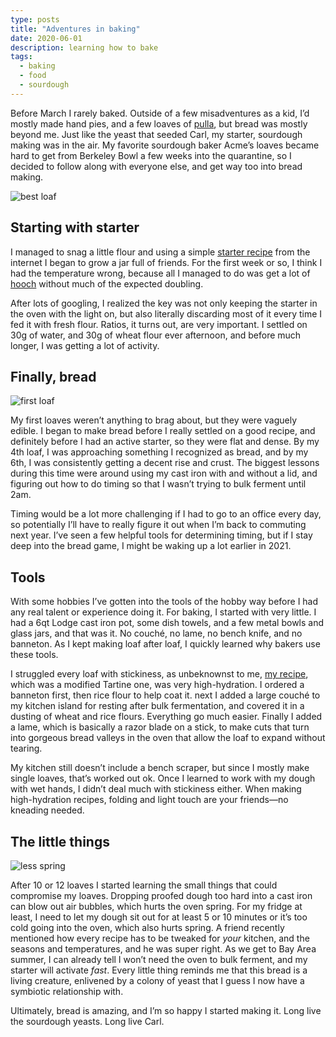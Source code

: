 ```yaml
---
type: posts
title: "Adventures in baking"
date: 2020-06-01
description: learning how to bake
tags:
  - baking
  - food
  - sourdough
---
```


Before March I rarely baked. Outside of a few misadventures as a kid, I’d mostly made hand pies, and a few loaves of [pulla](https://www.feastingathome.com/pulla-for-lea/), but bread was mostly beyond me. Just like the yeast that seeded Carl, my starter, sourdough making was in the air. My favorite sourdough baker Acme’s loaves became hard to get from Berkeley Bowl a few weeks into the quarantine, so I decided to follow along with everyone else, and get way too into bread making.

![best loaf](/boule2.jpg)

## Starting with starter

I managed to snag a little flour and using a simple [starter recipe](https://www.theperfectloaf.com/7-easy-steps-making-incredible-sourdough-starter-scratch/) from the internet I began to grow a jar full of friends. For the first week or so, I think I had the temperature wrong, because all I managed to do was get a lot of [hooch](https://truesourdough.com/sourdough-starter-troubleshooting-your-questions-answered/) without much of the expected doubling. 

After lots of googling, I realized the key was not only keeping the starter in the oven with the light on, but also literally discarding most of it every time I fed it with fresh flour. Ratios, it turns out, are very important. I settled on 30g of water, and 30g of wheat flour ever afternoon, and before much longer, I was getting a lot of activity. 

## Finally, bread

![first loaf](/firstloaf.jpg)

My first loaves weren’t anything to brag about, but they were vaguely edible. I began to make bread before I really settled on a good recipe, and definitely before I had an active starter, so they were flat and dense. By my 4th loaf, I was approaching something I recognized as bread, and by my 6th, I was consistently getting a decent rise and crust. The biggest lessons during this time were around using my cast iron with and without a lid, and figuring out how to do timing so that I wasn’t trying to bulk ferment until 2am. 

Timing would be a lot more challenging if I had to go to an office every day, so potentially I’ll have to really figure it out when I’m back to commuting next year. I’ve seen a few helpful tools for determining timing, but if I stay deep into the bread game, I might be waking up a lot earlier in 2021.

## Tools

With some hobbies I’ve gotten into the tools of the hobby way before I had any real talent or experience doing it. For baking, I started with very little. I had a 6qt Lodge cast iron pot, some dish towels, and a few metal bowls and glass jars, and that was it. No couché, no lame, no bench knife, and no banneton. As I kept making loaf after loaf, I quickly learned why bakers use these tools.

I struggled every loaf with stickiness, as unbeknownst to me, [my recipe](https://www.theperfectloaf.com/best-sourdough-recipe/), which was a modified Tartine one, was very high-hydration. I ordered a banneton first, then rice flour to help coat it. next I added a large couché to my kitchen island for resting after bulk fermentation, and covered it in a dusting of wheat and rice flours. Everything go much easier. Finally I added a lame, which is basically a razor blade on a stick, to make cuts that turn into gorgeous bread valleys in the oven that allow the loaf to expand without tearing.

My kitchen still doesn’t include a bench scraper, but since I mostly make single loaves, that’s worked out ok. Once I learned to work with my dough with wet hands, I didn’t deal much with stickiness either. When making high-hydration recipes, folding and light touch are your friends—no kneading needed.

## The little things

![less spring](/boule1.jpg)

After 10 or 12 loaves I started learning the small things that could compromise my loaves. Dropping proofed dough too hard into a cast iron can blow out air bubbles, which hurts the oven spring. For my fridge at least, I need to let my dough sit out for at least 5 or 10 minutes or it’s too cold going into the oven, which also hurts spring. A friend recently mentioned how every recipe has to be tweaked for _your_ kitchen, and the seasons and temperatures, and he was super right. As we get to Bay Area summer, I can already tell I won’t need the oven to bulk ferment, and my starter will activate _fast_. Every little thing reminds me that this bread is a living creature, enlivened by a colony of yeast that I guess I now have a symbiotic relationship with.

Ultimately, bread is amazing, and I’m so happy I started making it. Long live the sourdough yeasts. Long live Carl.
